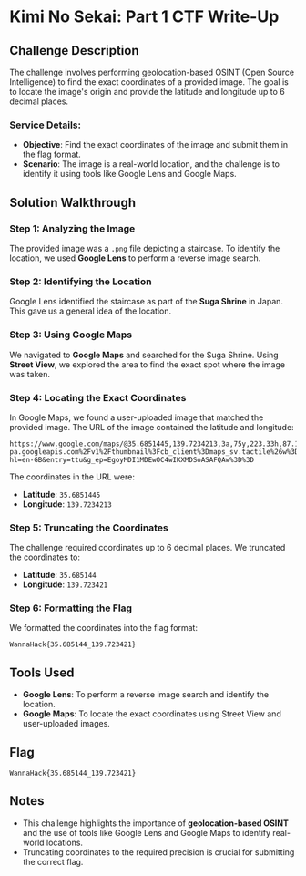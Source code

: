 # Kimi No Sekai: Part 1 CTF Write-Up

## Challenge Description
The challenge involves performing geolocation-based OSINT (Open Source Intelligence) to find the exact coordinates of a provided image. The goal is to locate the image's origin and provide the latitude and longitude up to 6 decimal places.

### Service Details:
- **Objective**: Find the exact coordinates of the image and submit them in the flag format.
- **Scenario**: The image is a real-world location, and the challenge is to identify it using tools like Google Lens and Google Maps.

## Solution Walkthrough

### Step 1: Analyzing the Image
The provided image was a `.png` file depicting a staircase. To identify the location, we used **Google Lens** to perform a reverse image search.

### Step 2: Identifying the Location
Google Lens identified the staircase as part of the **Suga Shrine** in Japan. This gave us a general idea of the location.

### Step 3: Using Google Maps
We navigated to **Google Maps** and searched for the Suga Shrine. Using **Street View**, we explored the area to find the exact spot where the image was taken.

### Step 4: Locating the Exact Coordinates
In Google Maps, we found a user-uploaded image that matched the provided image. The URL of the image contained the latitude and longitude:

```
https://www.google.com/maps/@35.6851445,139.7234213,3a,75y,223.33h,87.1t/data=!3m7!1e1!3m5!1seQ0SEEhwdUjSppP3zoQQ1w!2e0!6shttps:%2F%2Fstreetviewpixels-pa.googleapis.com%2Fv1%2Fthumbnail%3Fcb_client%3Dmaps_sv.tactile%26w%3D900%26h%3D600%26pitch%3D2.9000000000000057%26panoid%3DeQ0SEEhwdUjSppP3zoQQ1w%26yaw%3D223.33!7i16384!8i8192?hl=en-GB&entry=ttu&g_ep=EgoyMDI1MDEwOC4wIKXMDSoASAFQAw%3D%3D
```

The coordinates in the URL were:
- **Latitude**: `35.6851445`
- **Longitude**: `139.7234213`

### Step 5: Truncating the Coordinates
The challenge required coordinates up to 6 decimal places. We truncated the coordinates to:
- **Latitude**: `35.685144`
- **Longitude**: `139.723421`

### Step 6: Formatting the Flag
We formatted the coordinates into the flag format:

```
WannaHack{35.685144_139.723421}
```

## Tools Used
- **Google Lens**: To perform a reverse image search and identify the location.
- **Google Maps**: To locate the exact coordinates using Street View and user-uploaded images.

## Flag
`WannaHack{35.685144_139.723421}`

## Notes
- This challenge highlights the importance of **geolocation-based OSINT** and the use of tools like Google Lens and Google Maps to identify real-world locations.
- Truncating coordinates to the required precision is crucial for submitting the correct flag.